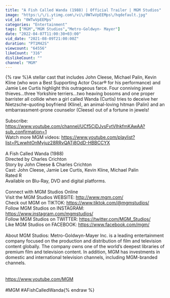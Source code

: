 ```yaml
---
title: "A Fish Called Wanda (1988) | Official Trailer | MGM Studios"
image: "https:\/\/i.ytimg.com\/vi\/0WTwVpEEMps\/hqdefault.jpg"
vid_id: "0WTwVpEEMps"
categories: "Entertainment"
tags: ["MGM","MGM Studios","Metro-Goldwyn- Mayer"]
date: "2022-04-07T11:00:30+03:00"
vid_date: "2021-08-09T21:00:00Z"
duration: "PT1M42S"
viewcount: "64556"
likeCount: "316"
dislikeCount: ""
channel: "MGM"
---
```

{% raw %}A stellar cast that includes John Cleese, Michael Palin, Kevin Kline (who won a Best Supporting Actor Oscar® for his performance) and Jamie Lee Curtis highlight this outrageous farce. Four conniving jewel thieves...three Yorkshire terriers...two heaving bosoms and one proper barrister all collide when a girl called Wanda (Curtis) tries to deceive her Nietzsche-quoting boyfriend (Kline), an animal-loving hitman (Palin) and an embarrassment-prone counselor (Cleese) out of a fortune in jewels!<br /><br />Subscribe: <a rel="nofollow" target="blank" href="https://www.youtube.com/channel/UCf5CjDJvsFvtVIhkfmKAwAA?sub_confirmation=1">https://www.youtube.com/channel/UCf5CjDJvsFvtVIhkfmKAwAA?sub_confirmation=1</a><br />Watch more MGM videos: <a rel="nofollow" target="blank" href="https://www.youtube.com/playlist?list=PLwwhtOnMyjuz28RRvQATj8OdD-HBBCCYX">https://www.youtube.com/playlist?list=PLwwhtOnMyjuz28RRvQATj8OdD-HBBCCYX</a> <br /><br />A Fish Called Wanda (1988)<br />Directed by Charles Crichton<br />Story by John Cleese &amp; Charles Crichton<br />Cast: John Cleese, Jamie Lee Curtis, Kevin Kline, Michael Palin<br />Rated R<br />Available on Blu-Ray, DVD and digital platforms.<br /><br />Connect with MGM Studios Online<br />Visit the MGM Studios WEBSITE: <a rel="nofollow" target="blank" href="http://www.mgm.com/">http://www.mgm.com/</a> <br />Check out MGM on TIKTOK: <a rel="nofollow" target="blank" href="https://www.tiktok.com/@mgmstudios/">https://www.tiktok.com/@mgmstudios/</a> <br />Follow MGM Studios on INSTAGRAM: <a rel="nofollow" target="blank" href="https://www.instagram.com/mgmstudios/">https://www.instagram.com/mgmstudios/</a> <br />Follow MGM Studios on TWITTER: <a rel="nofollow" target="blank" href="https://twitter.com/MGM_Studios/">https://twitter.com/MGM_Studios/</a> <br />Like MGM Studios on FACEBOOK: <a rel="nofollow" target="blank" href="https://www.facebook.com/mgm/">https://www.facebook.com/mgm/</a> <br /><br />About MGM Studios: Metro-Goldwyn-Mayer Inc. is a leading entertainment company focused on the production and distribution of film and television content globally.  The company owns one of the world’s deepest libraries of premium film and television content.  In addition, MGM has investments in domestic and international television channels, including MGM-branded channels.<br /><br /><br /><a rel="nofollow" target="blank" href="https://www.youtube.com/MGM">https://www.youtube.com/MGM</a><br /><br />#MGM #AFishCalledWanda{% endraw %}
